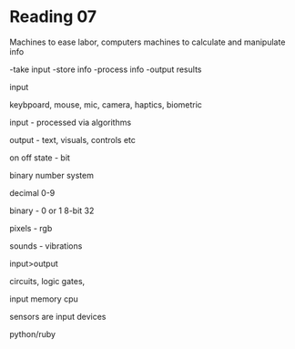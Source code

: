 
# Reading 07

Machines to ease labor, computers machines to calculate and manipulate info

-take input
-store info
-process info
-output results

input

keybpoard, mouse, mic, camera, haptics, biometric

input - processed via algorithms 

output - text, visuals, controls etc

on off state - bit

binary number system

decimal 0-9

binary - 0 or 1
8-bit
32 

pixels - rgb

sounds - vibrations

input>output

circuits, logic gates,

input memory cpu

sensors are input devices

python/ruby






 